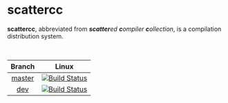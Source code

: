 # scattercc

**scattercc**, abbreviated from _**scatter**ed **c**ompiler **c**ollection_, is a compilation distribution system.

<br>

| **Branch** | Linux |
| :---: | :---: |
| [master](https://github.com/scattercc/scattercc/tree/master) | [![Build Status](https://travis-ci.com/scattercc/scattercc.svg?branch=master)](https://travis-ci.com/scattercc/scattercc) |
| [dev](https://github.com/scattercc/scattercc/tree/dev) | [![Build Status](https://travis-ci.com/scattercc/scattercc.svg?branch=dev)](https://travis-ci.com/scattercc/scattercc) |
